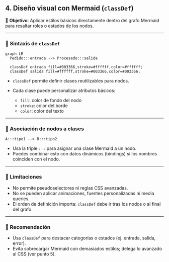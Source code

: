 ## 4. Diseño visual con Mermaid (`classDef`)

🎯 **Objetivo**: Aplicar estilos básicos directamente dentro del grafo Mermaid para resaltar roles o estados de los nodos.

---

### 🧱 Sintaxis de `classDef`

```mermaid
graph LR
  Pedido:::entrada --> Procesado:::salida

  classDef entrada fill=#003366,stroke=#ffffff,color=#ffffff;
  classDef salida fill=#ffffff,stroke=#003366,color=#003366;
```

* `classDef` permite definir clases reutilizables para nodos.
* Cada clase puede personalizar atributos básicos:

  * `fill`: color de fondo del nodo
  * `stroke`: color del borde
  * `color`: color del texto

---

### 🔄 Asociación de nodos a clases

```mermaid
A:::tipo1 --> B:::tipo2
```

* Usa la triple `:::` para asignar una clase Mermaid a un nodo.
* Puedes combinar esto con datos dinámicos (bindings) si los nombres coinciden con el nodo.

---

### 🚫 Limitaciones

* No permite pseudoselectores ni reglas CSS avanzadas.
* No se pueden aplicar animaciones, fuentes personalizadas ni media queries.
* El orden de definición importa: `classDef` debe ir tras los nodos o al final del grafo.

---

### 🧪 Recomendación

* Usa `classDef` para destacar categorías o estados (ej. entrada, salida, error).
* Evita sobrecargar Mermaid con demasiados estilos; delega lo avanzado al CSS (ver punto 5).
